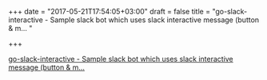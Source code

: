 +++
date = "2017-05-21T17:54:05+03:00"
draft = false
title = "go-slack-interactive - Sample slack bot which uses slack interactive message (button &amp; m... "

+++

<p><a href="https://t.co/tXmwrlouNQ">go-slack-interactive - Sample slack bot which uses slack interactive message (button &amp; m... </a></p>